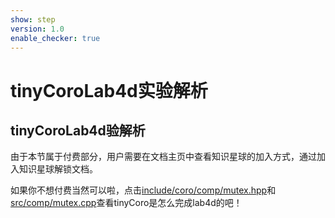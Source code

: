 ```yaml
---
show: step
version: 1.0
enable_checker: true
---
```


# tinyCoroLab4d实验解析

## tinyCoroLab4d验解析

由于本节属于付费部分，用户需要在文档主页中查看知识星球的加入方式，通过加入知识星球解锁文档。

如果你不想付费当然可以啦，点击[include/coro/comp/mutex.hpp](https://github.com/sakurs2/tinyCoro/blob/master/include/coro/comp/mutex.hpp)和[src/comp/mutex.cpp](https://github.com/sakurs2/tinyCoro/blob/master/src/comp/mutex.cpp)查看tinyCoro是怎么完成lab4d的吧！
